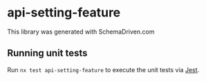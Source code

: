 
# api-setting-feature

This library was generated with SchemaDriven.com

## Running unit tests

Run `nx test api-setting-feature` to execute the unit tests via [Jest](https://jestjs.io).

